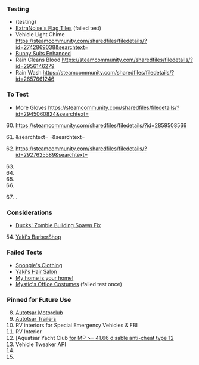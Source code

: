 
### Testing 
-  (testing) 
- [ExtraNoise's Flag Tiles](https://steamcommunity.com/sharedfiles/filedetails/?id=2784607980) (failed test) 
- Vehicle Light Chime https://steamcommunity.com/sharedfiles/filedetails/?id=2742869038&searchtext=
- [Bunny Suits Enhanced](https://steamcommunity.com/sharedfiles/filedetails/?id=3036556241)
- Rain Cleans Blood https://steamcommunity.com/sharedfiles/filedetails/?id=2956146279
- Rain Wash https://steamcommunity.com/sharedfiles/filedetails/?id=2657661246

### To Test 
- More Gloves https://steamcommunity.com/sharedfiles/filedetails/?id=2945060824&searchtext= 
60. https://steamcommunity.com/sharedfiles/filedetails/?id=2859508566
62. &searchtext=
-&searchtext= 
63. https://steamcommunity.com/sharedfiles/filedetails/?id=2927625589&searchtext=
64. 

66. 
67. 
68.
70.  .

### Considerations
- [Ducks' Zombie Building Spawn Fix](https://steamcommunity.com/sharedfiles/filedetails/?id=2961467351)
54. [Yaki's BarberShop](https://steamcommunity.com/sharedfiles/filedetails/?id=2810471370)

### Failed Tests
- [Spongie's Clothing](https://steamcommunity.com/sharedfiles/filedetails/?id=2684285534) 
- [Yaki's Hair Salon](https://steamcommunity.com/sharedfiles/filedetails/?id=2761200458) 
- [My home is your home!](https://steamcommunity.com/sharedfiles/filedetails/?id=2845189410) 
- [Mystic's Office Costumes](https://steamcommunity.com/sharedfiles/filedetails/?id=2862044942) (failed test once)


### Pinned for Future Use
8. [Autotsar Motorclub](https://steamcommunity.com/workshop/filedetails/?id=2778576730)
9. [Autotsar Trailers](https://steamcommunity.com/sharedfiles/filedetails/?id=2282429356) 
10. RV interiors for Special Emergency Vehicles & FBI
11. RV Interior
12. [Aquatsar Yacht Club [for MP >= 41.66 disable anti-cheat type 12](https://steamcommunity.com/sharedfiles/filedetails/?id=2392987599) 
14. Vehicle Tweaker API
15. 
16. 
